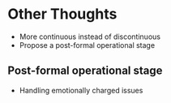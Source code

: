 # Other Thoughts

- More continuous instead of discontinuous
- Propose a post-formal operational stage

## Post-formal operational stage

- Handling emotionally charged issues